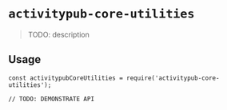 # `activitypub-core-utilities`

> TODO: description

## Usage

```
const activitypubCoreUtilities = require('activitypub-core-utilities');

// TODO: DEMONSTRATE API
```

